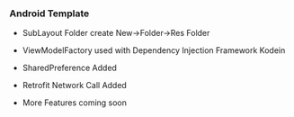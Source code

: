 ### Android Template

- SubLayout Folder create New->Folder->Res Folder

- ViewModelFactory used with Dependency Injection Framework Kodein

- SharedPreference Added

- Retrofit Network Call Added

- More Features coming soon

  



